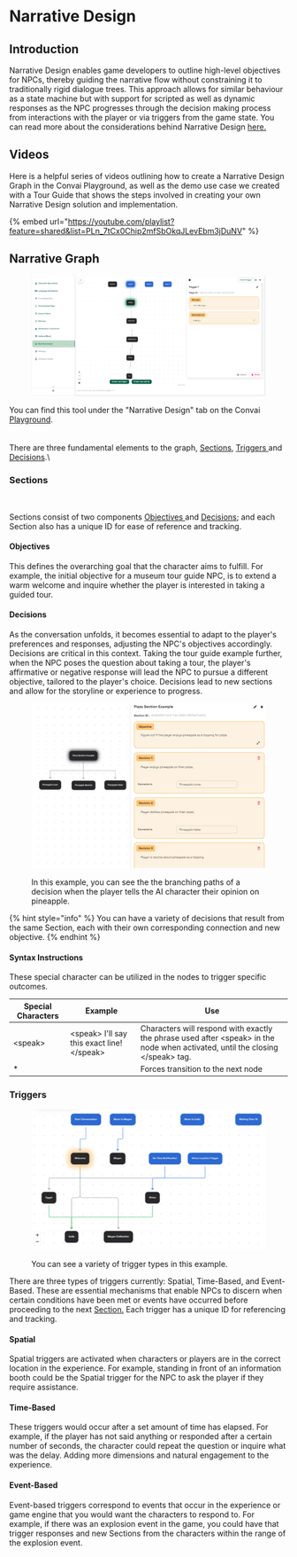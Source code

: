 # Narrative Design

## Introduction

Narrative Design enables game developers to outline high-level objectives for NPCs, thereby guiding the narrative flow without constraining it to traditionally rigid dialogue trees. This approach allows for similar behaviour as a state machine but with support for scripted as well as dynamic responses as the NPC progresses through the decision making process from interactions with the player or via triggers from the game state. You can read more about the considerations behind Narrative Design [here.](https://convai.com/blog/convai-narrative-design)

## Videos

Here is a helpful series of videos outlining how to create a Narrative Design Graph in the Convai Playground, as well as the demo use case we created with a Tour Guide that shows the steps involved in creating your own Narrative Design solution and implementation.

{% embed url="https://youtube.com/playlist?feature=shared&list=PLn_7tCx0Chip2mfSbOkqJLevEbm3jDuNV" %}

## Narrative Graph

<figure><img src="../../.gitbook/assets/image (355).png" alt=""><figcaption></figcaption></figure>

You can find this tool under the "Narrative Design" tab on the Convai [Playground](../playground-walkthrough.md).\
\
\
There are three fundamental elements to the graph, [Sections](narrative-design.md#sections), [Triggers ](narrative-design.md#triggers)and [Decisions](narrative-design.md#decisions).\


### Sections

<figure><img src="https://lh7-us.googleusercontent.com/deI0u_G_0x9SW1UXR_KrctHYu6EwhyI8Q-9zYfYD_WYJZbBFngMNX7nhZNGiSzpzTmti9BJEnO0Dtk9tSBfAV7vcl42Co9AFblg1bSlH4inaqFqZbTQUW3SPQ0sgtI_VZF_dHimLiHCihtFErYfU20E" alt=""><figcaption></figcaption></figure>

Sections consist of two components [Objectives ](narrative-design.md#objectives)and [Decisions](narrative-design.md#decisions); and each Section also has a unique ID for ease of reference and tracking.&#x20;

#### Objectives

This defines the overarching goal that the character aims to fulfill. For example, the initial objective for a museum tour guide NPC, is to extend a warm welcome and inquire whether the player is interested in taking a guided tour.

#### Decisions

As the conversation unfolds, it becomes essential to adapt to the player's preferences and responses, adjusting the NPC's objectives accordingly. Decisions are critical in this context. Taking the tour guide example further, when the NPC poses the question about taking a tour, the player's affirmative or negative response will lead the NPC to pursue a different objective, tailored to the player's choice. Decisions lead to new sections and allow for the storyline or experience to progress.

<figure><img src="../../.gitbook/assets/image (358).png" alt=""><figcaption><p>In this example, you can see the the branching paths of a decision when the player tells the AI character their opinion on pineapple.</p></figcaption></figure>

{% hint style="info" %}
You can have a variety of decisions that result from the same Section, each with their own corresponding connection and new objective.
{% endhint %}

#### Syntax Instructions

These special character can be utilized in the nodes to trigger specific outcomes.

| Special Characters | Example                                      | Use                                                                                                                               |
| ------------------ | -------------------------------------------- | --------------------------------------------------------------------------------------------------------------------------------- |
| \<speak>           | \<speak> I'll say this exact line! \</speak> | Characters will respond with exactly the phrase used after \<speak> in the node when activated, until the closing \</speak> tag.  |
| \*                 |                                              | Forces transition to the next node                                                                                                |

### Triggers

<figure><img src="../../.gitbook/assets/image (359).png" alt=""><figcaption><p>You can see a variety of trigger types in this example.</p></figcaption></figure>

There are three types of triggers currently: Spatial, Time-Based, and Event-Based. These are essential mechanisms that enable NPCs to discern when certain conditions have been met or events have occurred before proceeding to the next [Section.](narrative-design.md#sections) Each trigger has a unique ID for referencing and tracking.

#### Spatial

Spatial triggers are activated when characters or players are in the correct location in the experience. For example, standing in front of an information booth could be the Spatial trigger for the NPC to ask the player if they require assistance.

#### Time-Based

These triggers would occur after a set amount of time has elapsed. For example, if the player has not said anything or responded after a certain number of seconds, the character could repeat the question or inquire what was the delay. Adding more dimensions and natural engagement to the experience.

#### Event-Based

Event-based triggers correspond to events that occur in the experience or game engine that you would want the characters to respond to. For example, if there was an explosion event in the game, you could have that trigger responses and new Sections from the characters within the range of the explosion event.
